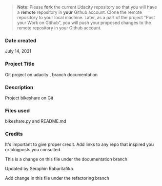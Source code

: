 >**Note**: Please **fork** the current Udacity repository so that you will have a **remote** repository in **your** Github account. Clone the remote repository to your local machine. Later, as a part of the project "Post your Work on Github", you will push your proposed changes to the remote repository in your Github account.

### Date created
July 14, 2021 

### Project Title
Git project on udacity , branch documentation

### Description
Project bikeshare on Git

### Files used
bikeshare.py and README.md

### Credits
It's important to give proper credit. Add links to any repo that inspired you or blogposts you consulted.

This is a change on this file under the documentation branch

Updated by Seraphin Rabaritafika


Add change in this file under the refactoring branch

